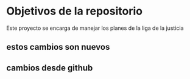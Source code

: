 # Objetivos de la repositorio

Este proyecto se encarga de manejar los planes de la liga de la justicia


## estos cambios son nuevos
## cambios desde github

